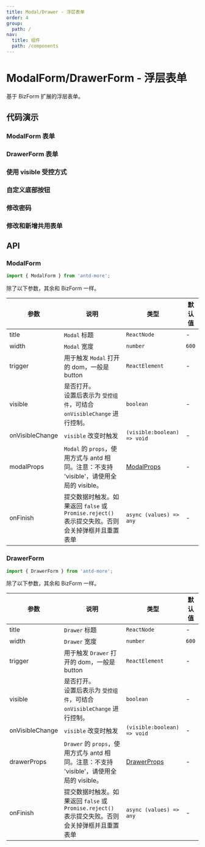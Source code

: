 ```yaml
---
title: Modal/Drawer - 浮层表单
order: 4
group:
  path: /
nav:
  title: 组件
  path: /components
---
```


# ModalForm/DrawerForm - 浮层表单

基于 BizForm 扩展的浮层表单。

## 代码演示

### ModalForm 表单

<code src="../demos/modal-form-1.tsx"></code>

### DrawerForm 表单

<code src="../demos/drawer-form-1.tsx"></code>

### 使用 visible 受控方式

<code src="../demos/modal-form-2.tsx"></code>

### 自定义底部按钮

<code src="../demos/modal-form-3.tsx"></code>

### 修改密码

<code src="../demos/modal-form-4.tsx"></code>

### 修改和新增共用表单

<code src="../demos/modal-form-5.tsx"></code>

## API

### ModalForm

```typescript
import { ModalForm } from 'antd-more';
```

除了以下参数，其余和 BizForm 一样。

| 参数 | 说明 | 类型 | 默认值 |
| --- | --- | --- | --- |
| title | `Modal` 标题 | `ReactNode` | - |
| width | `Modal` 宽度 | `number` | `600` |
| trigger | 用于触发 `Modal` 打开的 dom，一般是 button | `ReactElement` | - |
| visible | 是否打开。<br/>设置后表示为 `受控组件`，可结合 `onVisibleChange` 进行控制。 | `boolean` | - |
| onVisibleChange | `visible` 改变时触发 | `(visible:boolean) => void` | - |
| modalProps | `Modal` 的 `props`，使用方式与 antd 相同。注意：不支持 'visible'，请使用全局的 visible。 | [ModalProps](https://ant.design/components/modal-cn/#API) | - |
| onFinish | 提交数据时触发。如果返回 `false` 或 `Promise.reject()` 表示提交失败。否则会关掉弹框并且重置表单 | `async (values) => any` | - |

### DrawerForm

```typescript
import { DrawerForm } from 'antd-more';
```

除了以下参数，其余和 BizForm 一样。

| 参数 | 说明 | 类型 | 默认值 |
| --- | --- | --- | --- |
| title | `Drawer` 标题 | `ReactNode` | - |
| width | `Drawer` 宽度 | `number` | `600` |
| trigger | 用于触发 `Drawer` 打开的 dom，一般是 button | `ReactElement` | - |
| visible | 是否打开。<br/>设置后表示为 `受控组件`，可结合 `onVisibleChange` 进行控制。 | `boolean` | - |
| onVisibleChange | `visible` 改变时触发 | `(visible:boolean) => void` | - |
| drawerProps | `Drawer` 的 `props`，使用方式与 antd 相同。注意：不支持 'visible'，请使用全局的 visible。 | [DrawerProps](https://ant.design/components/drawer-cn/#API) | - |
| onFinish | 提交数据时触发。如果返回 `false` 或 `Promise.reject()` 表示提交失败。否则会关掉弹框并且重置表单 | `async (values) => any` | - |

